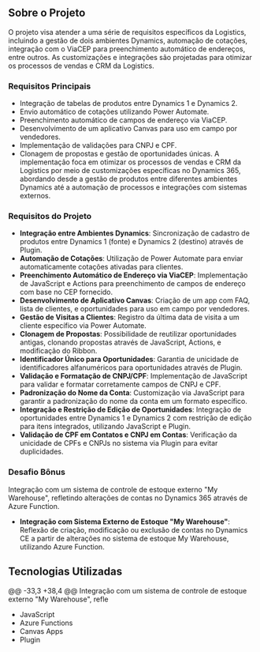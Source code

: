 ## Sobre o Projeto

O projeto visa atender a uma série de requisitos específicos da Logistics, incluindo a gestão de dois ambientes Dynamics, automação de cotações, integração com o ViaCEP para preenchimento automático de endereços, entre outros. As customizações e integrações são projetadas para otimizar os processos de vendas e CRM da Logistics.

### Requisitos Principais

- Integração de tabelas de produtos entre Dynamics 1 e Dynamics 2.
- Envio automático de cotações utilizando Power Automate.
- Preenchimento automático de campos de endereço via ViaCEP.
- Desenvolvimento de um aplicativo Canvas para uso em campo por vendedores.
- Implementação de validações para CNPJ e CPF.
- Clonagem de propostas e gestão de oportunidades únicas.
A implementação foca em otimizar os processos de vendas e CRM da Logistics por meio de customizações específicas no Dynamics 365, abordando desde a gestão de produtos entre diferentes ambientes Dynamics até a automação de processos e integrações com sistemas externos.

### Requisitos do Projeto

- **Integração entre Ambientes Dynamics**: Sincronização de cadastro de produtos entre Dynamics 1 (fonte) e Dynamics 2 (destino) através de Plugin.
- **Automação de Cotações**: Utilização de Power Automate para enviar automaticamente cotações ativadas para clientes.
- **Preenchimento Automático de Endereço via ViaCEP**: Implementação de JavaScript e Actions para preenchimento de campos de endereço com base no CEP fornecido.
- **Desenvolvimento de Aplicativo Canvas**: Criação de um app com FAQ, lista de clientes, e oportunidades para uso em campo por vendedores.
- **Gestão de Visitas a Clientes**: Registro da última data de visita a um cliente específico via Power Automate.
- **Clonagem de Propostas**: Possibilidade de reutilizar oportunidades antigas, clonando propostas através de JavaScript, Actions, e modificação do Ribbon.
- **Identificador Único para Oportunidades**: Garantia de unicidade de identificadores alfanuméricos para oportunidades através de Plugin.
- **Validação e Formatação de CNPJ/CPF**: Implementação de JavaScript para validar e formatar corretamente campos de CNPJ e CPF.
- **Padronização do Nome da Conta**: Customização via JavaScript para garantir a padronização do nome da conta em um formato específico.
- **Integração e Restrição de Edição de Oportunidades**: Integração de oportunidades entre Dynamics 1 e Dynamics 2 com restrição de edição para itens integrados, utilizando JavaScript e Plugin.
- **Validação de CPF em Contatos e CNPJ em Contas**: Verificação da unicidade de CPFs e CNPJs no sistema via Plugin para evitar duplicidades.

### Desafio Bônus

Integração com um sistema de controle de estoque externo "My Warehouse", refletindo alterações de contas no Dynamics 365 através de Azure Function.
- **Integração com Sistema Externo de Estoque "My Warehouse"**: Reflexão de criação, modificação ou exclusão de contas no Dynamics CE a partir de alterações no sistema de estoque My Warehouse, utilizando Azure Function.

## Tecnologias Utilizadas

@@ -33,3 +38,4 @@ Integração com um sistema de controle de estoque externo "My Warehouse", refle
- JavaScript
- Azure Functions
- Canvas Apps
- Plugin 
